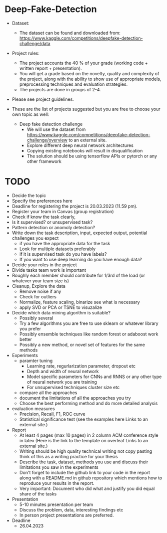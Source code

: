 # Deep-Fake-Detection

- Dataset:

  - The dataset can be found and downloaded from: https://www.kaggle.com/competitions/deepfake-detection-challenge/data

- Project rules:

  - The project accounts the 40 % of your grade (working code + written report + presentation).
  - You will get a grade based on the novelty, quality and complexity of the project, along with the ability to show use of appropriate models, preprocessing techniques and evaluation strategies.
  - The projects are done in groups of 2-4.

- Please see project guidelines.

- These are the list of projects suggested but you are free to choose your own topic as well:
  - Deep fake detection challenge
    - We will use the dataset from https://www.kaggle.com/competitions/deepfake-detection-challenge/overview to an external site.
    - Explore different deep neural network architectures
    - Copying existing notebooks will result in disqualification
    - The solution should be using tensorflow APIs or pytorch or any other framework

# TODO

- Decide the topic
- Specify the preferences here
- Deadline for registering the project is 20.03.2023 (11.59 pm).
- Register your team in Canvas (group registration)
- Check if know the task clearly,
- Is it supervised? or unsupervised task?
- Pattern detection or anomoly detection?
- Write down the task description, input, expected output, potential challenges you expect
  - if you have the appropriate data for the task
  - Look for multiple datasets preferably
  - if it is supervised task do you have labels?
  - If you want to use deep learning do you have enough data?
- Decide your roles in the project
- Divide tasks team work is important
- Roughly each member should contribute for 1/3rd of the load (or whatever your team size is)
- Cleanup, Explore the data
  - Remove noise if any
  - Check for outliers
  - Normalize, feature scaling, binarize see what is necessary
  - apply SVD or PCA or TSNE to visuzalize
- Decide which data mining algorithm is suitable?
  - Possibly several
  - Try a few algorithms you are free to use sklearn or whatever library you prefer
  - Possibly ensemble techniques like random forest or adaboost work better
  - Possibly a new method, or novel set of features for the same methods
- Experiments
  - paramter tuning
    - Learning rate, regurlarization parameter, dropout etc
    - Depth and width of neural network
    - Model specific parameters for CNNs and RNNS or any other type of neural network you are training
    - For unsupervised techniques cluster size etc
  - compare all the approaches
  - document the limitations of all the approaches you try
  - Choose the best performing method and do more detailed analysis
- evaluation measures
  - Precision, Recall, F1, ROC curve
  - Statistical significance test (see the examples here Links to an external site.)
- Report
  - At least 4 pages (max 10 pages) in 2 column ACM conference style in latex (Here is the link to the template on overleaf Links to an external site.)
  - Writing should be high quality technical writing not copy pasting think of this as a writing practice for your thesis
  - Describe the task, dataset, methods you use and discuss their limitations you saw in the experiments
  - Don't forget to include the github link to your code in the report along with a README.md in github repository which mentions how to reproduce your results in the report.
  - Very important: Document who did what and justify you did equal share of the tasks
- Presentation
  - 5-10 minutes presentation per team
  - Discuss the problem, data, interesting findings etc
  - In person project presentations are preferred.
- Deadline
  - 26.04.2023

